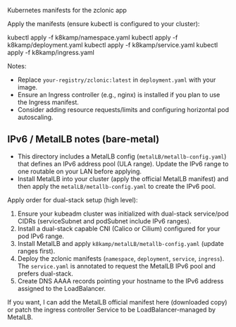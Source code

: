 Kubernetes manifests for the zclonic app

Apply the manifests (ensure kubectl is configured to your cluster):

kubectl apply -f k8kamp/namespace.yaml
kubectl apply -f k8kamp/deployment.yaml
kubectl apply -f k8kamp/service.yaml
kubectl apply -f k8kamp/ingress.yaml

Notes:
- Replace `your-registry/zclonic:latest` in `deployment.yaml` with your image.
- Ensure an Ingress controller (e.g., nginx) is installed if you plan to use the Ingress manifest.
- Consider adding resource requests/limits and configuring horizontal pod autoscaling.

IPv6 / MetalLB notes (bare-metal)
--------------------------------
- This directory includes a MetalLB config (`metalLB/metallb-config.yaml`) that defines an IPv6 address pool (ULA range). Update the IPv6 range to one routable on your LAN before applying.
- Install MetalLB into your cluster (apply the official MetalLB manifest) and then apply the `metalLB/metallb-config.yaml` to create the IPv6 pool.

Apply order for dual-stack setup (high level):
1. Ensure your kubeadm cluster was initialized with dual-stack service/pod CIDRs (serviceSubnet and podSubnet include IPv6 ranges).
2. Install a dual-stack capable CNI (Calico or Cilium) configured for your pod IPv6 range.
3. Install MetalLB and apply `k8kamp/metalLB/metallb-config.yaml` (update ranges first).
4. Deploy the zclonic manifests (`namespace`, `deployment`, `service`, `ingress`). The `service.yaml` is annotated to request the MetalLB IPv6 pool and prefers dual-stack.
5. Create DNS AAAA records pointing your hostname to the IPv6 address assigned to the LoadBalancer.

If you want, I can add the MetalLB official manifest here (downloaded copy) or patch the ingress controller Service to be LoadBalancer-managed by MetalLB.
